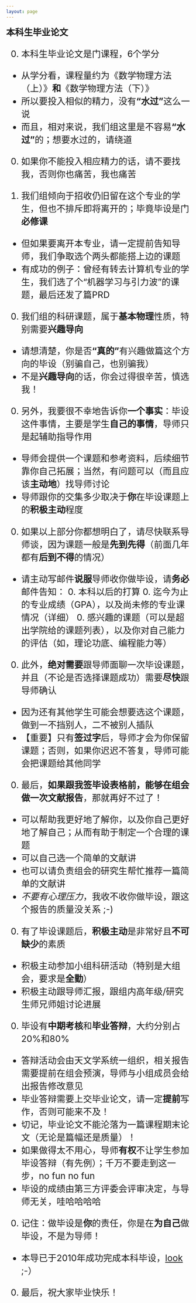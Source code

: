 ```yaml
---
layout: page
---
```


<big><big><big> **本科生毕业论文**

0. 本科生毕业论文是门课程，6个学分
  - 从学分看，课程量约为《数学物理方法（上）》**和**《数学物理方法（下）》
  - 所以要投入相似的精力，没有<b>“水过”</b>这么一说
  - 而且，相对来说，我们组这里是不容易<b>“水过”</b>的；想要水过的，请绕道

0. 如果你不能投入相应精力的话，请不要找我，否则你也痛苦，我也痛苦

0. 我们组倾向于招收仍旧留在这个专业的学生，但也不排斥即将离开的；毕竟毕设是门**必修课**
  - 但如果要离开本专业，请一定提前告知导师，我们争取选个两头都能搭上边的课题 
  - 有成功的例子：曾经有转去计算机专业的学生，我们选了个“机器学习与引力波”的课题，最后还发了篇PRD

0. 我们组的科研课题，属于**基本物理**性质，特别需要**兴趣导向**
  - 请想清楚，你是否<b>“真的”</b>有兴趣做篇这个方向的毕设（别骗自己，也别骗我）
  - 不是**兴趣导向**的话，你会过得很辛苦，慎选我！

0. 另外，我要很不幸地告诉你**一个事实**：毕设这件事情，主要是学生**自己的事情**，导师只是起辅助指导作用
  - 导师会提供一个课题和参考资料，后续细节靠你自己拓展；当然，有问题可以（而且应该**主动地**）找导师讨论
  - 导师跟你的交集多少取决于**你**在毕设课题上的**积极主动**程度

0. 如果以上部分你都想明白了，请尽快联系导师谈，因为课题一般是**先到先得**（前面几年都有**后到不得**的情况）
  - 请主动写邮件**说服**导师收你做毕设，请**务必**邮件告知：
    0. 本科以后的打算
    0. 迄今为止的专业成绩（GPA），以及尚未修的专业课情况（详细）
    0. 感兴趣的课题（可以是超出学院给的课题列表），以及你对自己能力的评估（如，理论功底、编程能力等）

0. 此外，**绝对需要**跟导师面聊一次毕设课题，并且（不论是否选择课题成功）需要**尽快**跟导师确认
  - 因为还有其他学生可能会想要选这个课题，做到一不挡别人，二不被别人插队
  - 【重要】只有**签过字**后，导师才会为你保留课题；否则，如果你迟迟不答复，导师可能会把课题给其他同学

0. 最后，<b>如果跟我签毕设表格前，能够在组会做一次文献报告</b>，那就再好不过了！
  - 可以帮助我更好地了解你，以及你自己更好地了解自己；从而有助于制定一个合理的课题
  - 可以自己选一个简单的文献讲
  - 也可以请负责组会的研究生帮忙推荐一篇简单的文献讲
  - *不要有心理压力*，我收不收你做毕设，跟这个报告的质量没关系 ;-)

0. 有了毕设课题后，**积极主动**是非常好且**不可缺少**的素质
  - 积极主动参加小组科研活动（特别是大组会，要求是**全勤**）
  - 积极主动跟导师汇报，跟组内高年级/研究生师兄师姐讨论进展

0. 毕设有**中期考核**和**毕业答辩**，大约分别占20%和80%
  - 答辩活动会由天文学系统一组织，相关报告需要提前在组会预演，导师与小组成员会给出报告修改意见
  - 毕业答辩需要上交毕业论文，请一定**提前**写作，否则可能来不及！
  - 切记，毕业论文不能沦落为一篇课程期末论文（无论是篇幅还是质量）！
  - 如果做得太不用心，导师**有权**不让学生参加毕设答辩（有先例）；千万不要走到这一步，no fun no fun
  - 毕设的成绩由第三方评委会评审决定，与导师无关，哇哈哈哈哈

0. 记住：做毕设是**你**的责任，你是在**为自己**做毕设，不是为导师！
  - 本导已于2010年成功完成本科毕设，[look](https://friendshao.github.io/docs/theses/bachelor_thesis.pdf) ;-）

0. 最后，祝大家毕业快乐！
